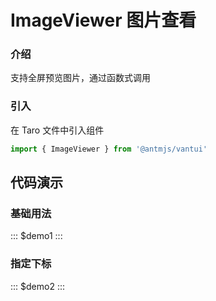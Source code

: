 # ImageViewer 图片查看

### 介绍

支持全屏预览图片，通过函数式调用

### 引入

在 Taro 文件中引入组件

```js
import { ImageViewer } from '@antmjs/vantui'
```

## 代码演示

### 基础用法

::: $demo1 :::

### 指定下标

::: $demo2 :::
